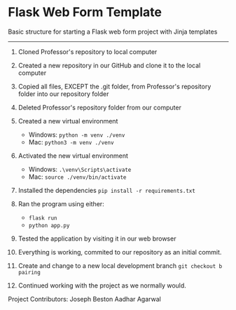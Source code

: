 # Flask Web Form Template

Basic structure for starting a Flask web form project with Jinja templates

---

1. Cloned Professor's repository to local computer

2. Created a new repository in our GitHub and clone it to the local computer

3. Copied all files, EXCEPT the .git folder, from Professor's repository folder into our repository folder

4. Deleted Professor's repository folder from our computer

5. Created a new virtual environment

   - Windows: `python -m venv ./venv`
   - Mac: `python3 -m venv ./venv`

6. Activated the new virtual environment

   - Windows: `.\venv\Scripts\activate`
   - Mac: `source ./venv/bin/activate`

7. Installed the dependencies `pip install -r requirements.txt`

8. Ran the program using either:

   - `flask run`
   - `python app.py`

9. Tested the application by visiting it in our web browser

10. Everything is working, commited to our repository as an initial commit.

11. Create and change to a new local development branch `git checkout b pairing`

12. Continued working with the project as we normally would.


Project Contributors:
Joseph Beston
Aadhar Agarwal
